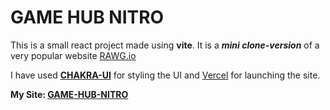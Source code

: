 # GAME HUB NITRO

This is a small react project made using **vite**. It is a ***mini clone-version*** of a very popular website [RAWG.io](https://rawg.io/) 

I have used [**CHAKRA-UI**](www.chakraui.com) for styling the UI and [Vercel](www.vercel.com) for launching the site. 

**My Site: [GAME-HUB-NITRO](https://game-hub-iamcosmo.vercel.app/)**
